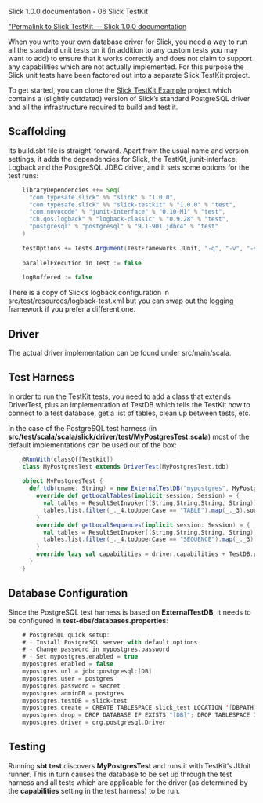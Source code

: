 Slick 1.0.0 documentation - 06 Slick TestKit
<!--Slick TestKit — Slick 1.0.0 documentation-->

["Permalink to Slick TestKit — Slick 1.0.0 documentation](http://slick.typesafe.com/doc/1.0.0/testkit.html)


When you write your own database driver for Slick, you need a way to run all the standard unit tests on it (in addition to any custom tests you may want to add) to ensure that it works correctly and does not claim to support any capabilities which are not actually implemented. For this purpose the Slick unit tests have been factored out into a separate Slick TestKit project.

To get started, you can clone the [Slick TestKit Example][1] project which contains a (slightly outdated) version of Slick’s standard PostgreSQL driver and all the infrastructure required to build and test it.

## Scaffolding

Its build.sbt file is straight-forward. Apart from the usual name and version settings, it adds the dependencies for Slick, the TestKit, junit-interface, Logback and the PostgreSQL JDBC driver, and it sets some options for the test runs:

```scala
    libraryDependencies ++= Seq(
      "com.typesafe.slick" %% "slick" % "1.0.0",
      "com.typesafe.slick" %% "slick-testkit" % "1.0.0" % "test",
      "com.novocode" % "junit-interface" % "0.10-M1" % "test",
      "ch.qos.logback" % "logback-classic" % "0.9.28" % "test",
      "postgresql" % "postgresql" % "9.1-901.jdbc4" % "test"
    )
    
    testOptions += Tests.Argument(TestFrameworks.JUnit, "-q", "-v", "-s", "-a")
    
    parallelExecution in Test := false
    
    logBuffered := false
```

There is a copy of Slick’s logback configuration in src/test/resources/logback-test.xml but you can swap out the logging framework if you prefer a different one.

## Driver

The actual driver implementation can be found under src/main/scala.

## Test Harness

In order to run the TestKit tests, you need to add a class that extends DriverTest, plus an implementation of TestDB which tells the TestKit how to connect to a test database, get a list of tables, clean up between tests, etc.

In the case of the PostgreSQL test harness (in **src/test/scala/scala/slick/driver/test/MyPostgresTest.scala**) most of the default implementations can be used out of the box:

```scala
    @RunWith(classOf[Testkit])
    class MyPostgresTest extends DriverTest(MyPostgresTest.tdb)
    
    object MyPostgresTest {
      def tdb(cname: String) = new ExternalTestDB("mypostgres", MyPostgresDriver) {
        override def getLocalTables(implicit session: Session) = {
          val tables = ResultSetInvoker[(String,String,String, String)](_.conn.getMetaData().getTables("", "public", null, null))
          tables.list.filter(_._4.toUpperCase == "TABLE").map(_._3).sorted
        }
        override def getLocalSequences(implicit session: Session) = {
          val tables = ResultSetInvoker[(String,String,String, String)](_.conn.getMetaData().getTables("", "public", null, null))
          tables.list.filter(_._4.toUpperCase == "SEQUENCE").map(_._3).sorted
        }
        override lazy val capabilities = driver.capabilities + TestDB.plainSql
      }
    }
```    

## Database Configuration

Since the PostgreSQL test harness is based on **ExternalTestDB**, it needs to be configured in **test-dbs/databases.properties**:

```scala
    # PostgreSQL quick setup:
    # - Install PostgreSQL server with default options
    # - Change password in mypostgres.password
    # - Set mypostgres.enabled = true
    mypostgres.enabled = false
    mypostgres.url = jdbc:postgresql:[DB]
    mypostgres.user = postgres
    mypostgres.password = secret
    mypostgres.adminDB = postgres
    mypostgres.testDB = slick-test
    mypostgres.create = CREATE TABLESPACE slick_test LOCATION '[DBPATH]'; CREATE DATABASE "[DB]" TEMPLATE = template0 TABLESPACE slick_test
    mypostgres.drop = DROP DATABASE IF EXISTS "[DB]"; DROP TABLESPACE IF EXISTS slick_test
    mypostgres.driver = org.postgresql.Driver
```

## Testing

Running **sbt test** discovers **MyPostgresTest** and runs it with TestKit’s JUnit runner. This in turn causes the database to be set up through the test harness and all tests which are applicable for the driver (as determined by the **capabilities** setting in the test harness) to be run.

 [1]: https://github.com/slick/slick-testkit-example/tree/1.0.0  
